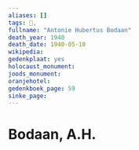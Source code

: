 ```yaml
---
aliases: []
tags: 👤, 
fullname: "Antonie Hubertus Bodaan"
death_year: 1940
death_date: 1940-05-10
wikipedia:
gedenkplaat: yes
holocaust_monument:
joods_monument:
oranjehotel:
gedenkboek_page: 59
sinke_page:
---
```


# Bodaan, A.H.